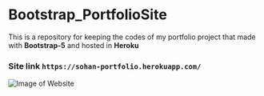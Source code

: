 # Bootstrap_PortfolioSite
This is a repository for keeping the codes of my portfolio project that made with **Bootstrap-5** and hosted in **Heroku**  
### Site link `https://sohan-portfolio.herokuapp.com/`  
![Image of Website]( )  


